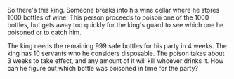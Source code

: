 So there's this king. Someone breaks into his wine cellar where he stores 1000 bottles of wine. This person proceeds to poison one of the 1000 bottles, but gets away too quickly for the king's guard to see which one he poisoned or to catch him.

The king needs the remaining 999 safe bottles for his party in 4 weeks. The king has 10 servants who he considers disposable. The poison takes about 3 weeks to take effect, and any amount of it will kill whoever drinks it. How can he figure out which bottle was poisoned in time for the party?
